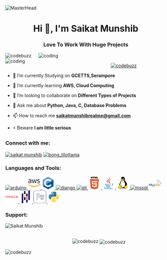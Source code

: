![MasterHead](https://github.com/CodEEBuzZ/CodEEBuzZ/assets/153921594/26c59cad-e4cd-4789-95c8-1bb3bce4260d)

<h1 align="center">Hi 👋, I'm Saikat Munshib</h1>
<h3 align="center">Love To Work With Huge Projects</h3>
<img align="right"alt="coding"width="400"src="https://miro.medium.com/v2/resize:fit:1360/0*7Q3yvSIv_t0ioJ-Z.gif">
<img align="left"alt="coding"width="330"src="https://i.pinimg.com/originals/e4/26/70/e426702edf874b181aced1e2fa5c6cde.gif">


<p align="left"> <img src="https://komarev.com/ghpvc/?username=codebuzz&label=Profile%20views&color=0e75b6&style=flat" alt="codebuzz" /> </p>

<p align="left"> <a href="https://github.com/ryo-ma/github-profile-trophy"><img src="https://github-profile-trophy.vercel.app/?username=codebuzz" alt="codebuzz" /></a> </p>

- 🔭 I’m currently Studying on **GCETTS,Serampore**

- 🌱 I’m currently learning **AWS, Cloud Computing**

- 👯 I’m looking to collaborate on **Different Types of Projects**

- 💬 Ask me about **Python, Java, C, Database Problems**

- 📫 How to reach me **saikatmunshibrealme@gmail.com**

- ⚡ Beware **I am little serious**

<h3 align="left">Connect with me:</h3>
<p align="left">
<a href="https://linkedin.com/in/saikat munshib" target="blank"><img align="center" src="https://raw.githubusercontent.com/rahuldkjain/github-profile-readme-generator/master/src/images/icons/Social/linked-in-alt.svg" alt="saikat munshib" height="30" width="40" /></a>
<a href="https://instagram.com/bong_tilottama" target="blank"><img align="center" src="https://raw.githubusercontent.com/rahuldkjain/github-profile-readme-generator/master/src/images/icons/Social/instagram.svg" alt="bong_tilottama" height="30" width="40" /></a>
</p>

<h3 align="left">Languages and Tools:</h3>
<p align="left"> <a href="https://www.arduino.cc/" target="_blank" rel="noreferrer"> <img src="https://cdn.worldvectorlogo.com/logos/arduino-1.svg" alt="arduino" width="40" height="40"/> </a> <a href="https://aws.amazon.com" target="_blank" rel="noreferrer"> <img src="https://raw.githubusercontent.com/devicons/devicon/master/icons/amazonwebservices/amazonwebservices-original-wordmark.svg" alt="aws" width="40" height="40"/> </a> <a href="https://www.cprogramming.com/" target="_blank" rel="noreferrer"> <img src="https://raw.githubusercontent.com/devicons/devicon/master/icons/c/c-original.svg" alt="c" width="40" height="40"/> </a> <a href="https://www.djangoproject.com/" target="_blank" rel="noreferrer"> <img src="https://cdn.worldvectorlogo.com/logos/django.svg" alt="django" width="40" height="40"/> </a> <a href="https://git-scm.com/" target="_blank" rel="noreferrer"> <img src="https://www.vectorlogo.zone/logos/git-scm/git-scm-icon.svg" alt="git" width="40" height="40"/> </a> <a href="https://www.w3.org/html/" target="_blank" rel="noreferrer"> <img src="https://raw.githubusercontent.com/devicons/devicon/master/icons/html5/html5-original-wordmark.svg" alt="html5" width="40" height="40"/> </a> <a href="https://www.java.com" target="_blank" rel="noreferrer"> <img src="https://raw.githubusercontent.com/devicons/devicon/master/icons/java/java-original.svg" alt="java" width="40" height="40"/> </a> <a href="https://www.linux.org/" target="_blank" rel="noreferrer"> <img src="https://raw.githubusercontent.com/devicons/devicon/master/icons/linux/linux-original.svg" alt="linux" width="40" height="40"/> </a> <a href="https://www.microsoft.com/en-us/sql-server" target="_blank" rel="noreferrer"> <img src="https://www.svgrepo.com/show/303229/microsoft-sql-server-logo.svg" alt="mssql" width="40" height="40"/> </a> <a href="https://www.mysql.com/" target="_blank" rel="noreferrer"> <img src="https://raw.githubusercontent.com/devicons/devicon/master/icons/mysql/mysql-original-wordmark.svg" alt="mysql" width="40" height="40"/> </a> <a href="https://www.oracle.com/" target="_blank" rel="noreferrer"> <img src="https://raw.githubusercontent.com/devicons/devicon/master/icons/oracle/oracle-original.svg" alt="oracle" width="40" height="40"/> </a> <a href="https://pandas.pydata.org/" target="_blank" rel="noreferrer"> <img src="https://raw.githubusercontent.com/devicons/devicon/2ae2a900d2f041da66e950e4d48052658d850630/icons/pandas/pandas-original.svg" alt="pandas" width="40" height="40"/> </a> <a href="https://www.photoshop.com/en" target="_blank" rel="noreferrer"> <img src="https://raw.githubusercontent.com/devicons/devicon/master/icons/photoshop/photoshop-line.svg" alt="photoshop" width="40" height="40"/> </a> <a href="https://www.python.org" target="_blank" rel="noreferrer"> <img src="https://raw.githubusercontent.com/devicons/devicon/master/icons/python/python-original.svg" alt="python" width="40" height="40"/> </a> </p>

<h3 align="left">Support:</h3>
<p><a href="https://www.buymeacoffee.com/Saikat Munshib"> <img align="left" src="https://cdn.buymeacoffee.com/buttons/v2/default-yellow.png" height="50" width="210" alt="Saikat Munshib" /></a></p><br><br>

<p><img align="left" src="https://github-readme-stats.vercel.app/api/top-langs?username=codebuzz&show_icons=true&locale=en&layout=compact" alt="codebuzz" /></p>

<p>&nbsp;<img align="center" src="https://github-readme-stats.vercel.app/api?username=codebuzz&show_icons=true&locale=en" alt="codebuzz" /></p>

<p><img align="center" src="https://github-readme-streak-stats.herokuapp.com/?user=codebuzz&" alt="codebuzz" /></p>
